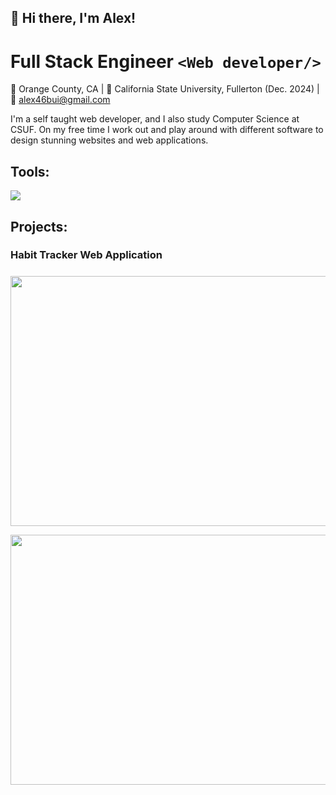 ## 👋 Hi there, I'm Alex! 

# **Full Stack Engineer** ```<Web developer/>``` 

📍  Orange County, CA | 🏫 California State University, Fullerton (Dec. 2024) | 📧 alex46bui@gmail.com

I'm a self taught web developer, and I also study Computer Science at CSUF. On my free time I work out and play around with different software to design stunning websites and web applications. 


 
## Tools:       
<p align ="left">
<a href = "https://skillsicons.dev">
      <img src = "https://skillicons.dev/icons?i=react,js,html,css,postgres,nodejs,py,php,firebase&theme=dark"/>
</a>
</p>

## Projects:
### Habit Tracker Web Application
#####
#####
<p align = "left">
<img src = "https://github.com/Bui-Alex46/Bui-Alex46/assets/78528694/23b791d0-8d55-4901-9baa-2f5b9953c5bb" width = "800" height = "400" />
</p>
<img src = "https://github.com/Bui-Alex46/Bui-Alex46/assets/78528694/40a32a97-a7cb-479c-8be0-f8505905e839" width = "800" height = "400" />
   
  
 
